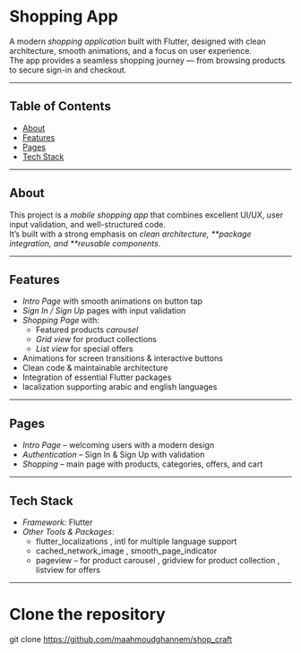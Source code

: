 # Shopping App

A modern _shopping application_ built with Flutter, designed with clean architecture, smooth animations, and a focus on user experience.  
The app provides a seamless shopping journey — from browsing products to secure sign-in and checkout.

---

## Table of Contents

- [About](#about)
- [Features](#features)
- [Pages](#pages)
- [Tech Stack](#tech-stack)

---

## About

This project is a _mobile shopping app_ that combines excellent UI/UX, user input validation, and well-structured code.  
It’s built with a strong emphasis on _clean architecture, **package integration, and **reusable components_.

---

## Features

- _Intro Page_ with smooth animations on button tap
- _Sign In / Sign Up_ pages with input validation
- _Shopping Page_ with:
  - Featured products _carousel_
  - _Grid view_ for product collections
  - _List view_ for special offers
- Animations for screen transitions & interactive buttons
- Clean code & maintainable architecture
- Integration of essential Flutter packages
- lacalization supporting arabic and english languages

---

## Pages

- _Intro Page_ – welcoming users with a modern design
- _Authentication_ – Sign In & Sign Up with validation
- _Shopping_ – main page with products, categories, offers, and cart

---

## Tech Stack

- _Framework:_ Flutter
- _Other Tools & Packages:_
  - flutter_localizations , intl for multiple language support
  - cached_network_image , smooth_page_indicator
  - pageview – for product carousel , gridview for product collection , listview for offers

---

# Clone the repository

git clone https://github.com/maahmoudghannem/shop_craft
